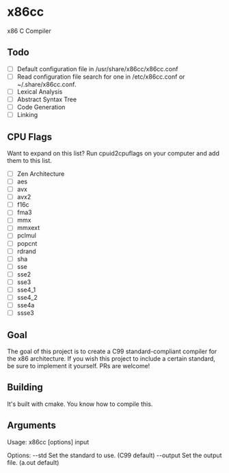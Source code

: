 # x86cc
x86 C Compiler

## Todo 
- [ ] Default configuration file in /usr/share/x86cc/x86cc.conf
- [ ] Read configuration file search for one in /etc/x86cc.conf or ~/.share/x86cc.conf.
- [ ] Lexical Analysis
- [ ] Abstract Syntax Tree
- [ ] Code Generation
- [ ] Linking

## CPU Flags
Want to expand on this list? Run cpuid2cpuflags on your computer and add them to this list.
- [ ] Zen Architecture
- [ ] aes
- [ ] avx 
- [ ] avx2 
- [ ] f16c
- [ ] fma3
- [ ] mmx
- [ ] mmxext
- [ ] pclmul
- [ ] popcnt
- [ ] rdrand
- [ ] sha
- [ ] sse
- [ ] sse2
- [ ] sse3
- [ ] sse4_1
- [ ] sse4_2
- [ ] sse4a
- [ ] ssse3

## Goal

The goal of this project is to create a C99 standard-compliant compiler for the x86 architecture.
If you wish this project to include a certain standard, be sure to implement it yourself. PRs are welcome!

## Building

It's built with cmake. You know how to compile this.

## Arguments
Usage:
    x86cc [options] input

Options:
    --std           Set the standard to use. (C99 default)
    --output        Set the output file. (a.out default)